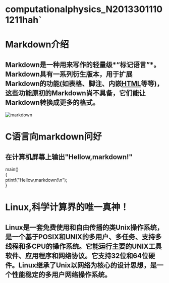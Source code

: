 # computationalphysics_N20133011101211hah`
#                                 Markdown介绍
##           Markdown是一种用来写作的轻量级*“标记语言”*。Markdown具有一系列衍生版本，用于扩展Markdown的功能(如表格、脚注、内嵌[HTML](http://baike.so.com/doc/5869876-6082735.html)等等)，这些功能原初的Markdown尚不具备，它们能让Markdown转换成更多的格式。
![markdown](http://www.tianmaowc.com/img/aHR0cDovL3d3dy51cGFudG9vbC5jb20vdXBsb2Fkcy9hbGxpbWcvMTQwMzIzLzFfMTQwMzIzMTQyMDExXzEucG5n.jpg)


#                                   C语言向markdown问好
## 在计算机屏幕上输出"Hellow,markdown!"
   main()   
   {   
    ptintf("Hellow,markdown!\n");   
   }   
   

#   Linux,科学计算界的唯一真神！
##  Linux是一套免费使用和自由传播的类Unix操作系统，是一个基于POSIX和UNIX的多用户、多任务、支持多线程和多CPU的操作系统。它能运行主要的UNIX工具软件、应用程序和网络协议。它支持32位和64位硬件。Linux继承了Unix以网络为核心的设计思想，是一个性能稳定的多用户网络操作系统。  
